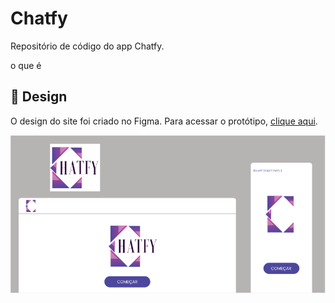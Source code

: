 # Chatfy 

Repositório de código do app Chatfy.

o que é

## :art: Design
O design do site foi criado no Figma. Para acessar o protótipo, [clique aqui](https://figma.com/file/F4AeiLaW8Yi7zr4eCuLtpX/Website).

![Design](./assets/chatfy.png)

